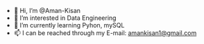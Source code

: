 - 👋 Hi, I’m @Aman-Kisan
- 👀 I’m interested in Data Engineering
- 🌱 I’m currently learning Pyhon, mySQL
- 📫 I can be reached through my E-mail: amankisan1@gmail.com

<!---
Aman-Kisan/Aman-Kisan is a ✨ special ✨ repository because its `README.md` (this file) appears on your GitHub profile.
You can click the Preview link to take a look at your changes.
--->
